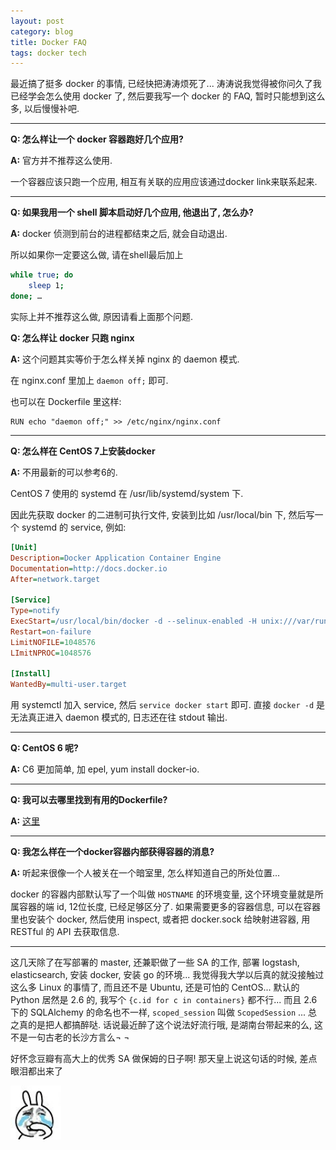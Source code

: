 ```yaml
---
layout: post
category: blog
title: Docker FAQ
tags: docker tech
---
```

最近搞了挺多 docker 的事情, 已经快把涛涛烦死了... 涛涛说我觉得被你问久了我已经学会怎么使用 docker 了, 然后要我写一个 docker 的 FAQ, 暂时只能想到这么多, 以后慢慢补吧.

---

**Q: 怎么样让一个 docker 容器跑好几个应用?**

**A:** 官方并不推荐这么使用.

一个容器应该只跑一个应用, 相互有关联的应用应该通过docker link来联系起来.

---

**Q: 如果我用一个 shell 脚本启动好几个应用, 他退出了, 怎么办?**

**A:** docker 侦测到前台的进程都结束之后, 就会自动退出.

所以如果你一定要这么做, 请在shell最后加上 

```bash
while true; do 
    sleep 1; 
done; …
```
    
实际上并不推荐这么做, 原因请看上面那个问题.

**Q: 怎么样让 docker 只跑 nginx**

**A:** 这个问题其实等价于怎么样关掉 nginx 的 daemon 模式.

在 nginx.conf 里加上 `daemon off;` 即可.

也可以在 Dockerfile 里这样:
     
```
RUN echo "daemon off;" >> /etc/nginx/nginx.conf
```
    
---

**Q: 怎么样在 CentOS 7上安装docker**
     
**A:** 不用最新的可以参考6的. 
     
CentOS 7 使用的 systemd 在 /usr/lib/systemd/system 下.

因此先获取 docker 的二进制可执行文件, 安装到比如 /usr/local/bin 下, 然后写一个 systemd 的 service, 例如:

```ini
[Unit]
Description=Docker Application Container Engine
Documentation=http://docs.docker.io
After=network.target

[Service]
Type=notify
ExecStart=/usr/local/bin/docker -d --selinux-enabled -H unix:///var/run/docker.sock
Restart=on-failure
LimitNOFILE=1048576
LImitNPROC=1048576

[Install]
WantedBy=multi-user.target
```

用 systemctl 加入 service, 然后 `service docker start` 即可.
直接 `docker -d` 是无法真正进入 daemon 模式的, 日志还在往 stdout 输出.

---

**Q: CentOS 6 呢?**

**A:** C6 更加简单, 加 epel, yum install docker-io.

---

**Q: 我可以去哪里找到有用的Dockerfile?**

**A:** [这里](http://dockerfile.github.io/)

---

**Q: 我怎么样在一个docker容器内部获得容器的消息?**

**A:** 听起来很像一个人被关在一个暗室里, 怎么样知道自己的所处位置...

docker 的容器内部默认写了一个叫做 `HOSTNAME` 的环境变量, 这个环境变量就是所属容器的端 id, 12位长度, 已经足够区分了. 如果需要更多的容器信息, 可以在容器里也安装个 docker, 然后使用 inspect, 或者把 docker.sock 给映射进容器, 用 RESTful 的 API 去获取信息.

---

这几天除了在写部署的 master, 还兼职做了一些 SA 的工作, 部署 logstash, elasticsearch, 安装 docker, 安装 go 的环境... 我觉得我大学以后真的就没接触过这么多 Linux 的事情了, 而且还不是 Ubuntu, 还是可怕的 CentOS... 默认的 Python 居然是 2.6 的, 我写个 `{c.id for c in containers}` 都不行... 而且 2.6 下的 SQLAlchemy 的命名也不一样, `scoped_session` 叫做 `ScopedSession` ... 总之真的是把人都搞醉哒. 话说最近醉了这个说法好流行哦, 是湖南台带起来的么, 这不是一句古老的长沙方言么¬ ¬

好怀念豆瓣有高大上的优秀 SA 做保姆的日子啊! 那天皇上说这句话的时候, 差点眼泪都出来了

<img src="/images/emo/cry.jpg" style="width: 81px;" class="center"/>
